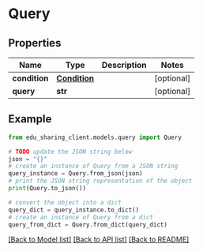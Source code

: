 # Query


## Properties

Name | Type | Description | Notes
------------ | ------------- | ------------- | -------------
**condition** | [**Condition**](Condition.md) |  | [optional] 
**query** | **str** |  | [optional] 

## Example

```python
from edu_sharing_client.models.query import Query

# TODO update the JSON string below
json = "{}"
# create an instance of Query from a JSON string
query_instance = Query.from_json(json)
# print the JSON string representation of the object
print(Query.to_json())

# convert the object into a dict
query_dict = query_instance.to_dict()
# create an instance of Query from a dict
query_from_dict = Query.from_dict(query_dict)
```
[[Back to Model list]](../README.md#documentation-for-models) [[Back to API list]](../README.md#documentation-for-api-endpoints) [[Back to README]](../README.md)


